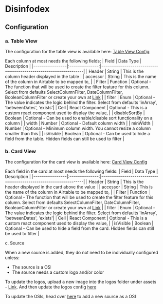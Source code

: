 # Disinfodex

## Configuration

### a. Table View

The configuration for the table view is available here: [Table View Config](https://github.com/hvvivek/Disinfodex/blob/master/app/src/config/TABLE_VIEW.js)

Each column at most needs the following fields:
| Field           | Data Type       | Description                                                         |
|-----------------|:---------------:|---------------------------------------------------------------------|
| Header          | String          | This is the column header displayed in the table                    | 
| accessor        | String          | This is the name of the column in Airtable to be mapped to,         | 
| Filter          | Function        | Optional - The function that will be used to create the filter feature for this column. Select from defaults SelectColumnFilter, DateColumnFilter, BooleanColumnFilter or create your own at [Link](https://github.com/hvvivek/Disinfodex/blob/master/app/src/components/NetworkTableFilters.js)                  | 
| filter          | Enum            | Optional - The value indicates the logic behind the filter. Select from defaults 'inArray', 'betweenDates', 'exists'| 
| Cell            | React Component | Optional - This is a custom react component used to display the value,         | 
| disableSortBy   | Boolean         | Optional - Can be used to enable/disable sort functionality on a column        | 
| width           | Number          | Optional - Default column width                                                | 
| minWidth        | Number          | Optional - Minimum column width. You cannot resize a column smaller than this  | 
| isVisible       | Boolean         | Optional - Can be used to hide a field from the table. Hidden fields can still be used to filter |

### b. Card View

The configuration for the card view is available here: [Card View Config](https://github.com/hvvivek/Disinfodex/blob/master/app/src/config/CARD_VIEW.js)

Each field in the card at most needs the following fields:
| Field           | Data Type       | Description                                                         |
|-----------------|:---------------:|---------------------------------------------------------------------|
| Header          | String          | This is the header displayed in the card above the value            | 
| accessor        | String          | This is the name of the column in Airtable to be mapped to,         | 
| Filter          | Function        | Optional - The function that will be used to create the filter feature for this column. Select from defaults SelectColumnFilter, DateColumnFilter, BooleanColumnFilter or create your own at [Link](https://github.com/hvvivek/Disinfodex/blob/master/app/src/components/NetworkTableFilters.js)                  | 
| filter          | Enum            | Optional - The value indicates the logic behind the filter. Select from defaults 'inArray', 'betweenDates', 'exists'| 
| Cell            | React Component | Optional - This is a custom react component used to display the value,         |
| isVisible       | Boolean         | Optional - Can be used to hide a field from the card. Hidden fields can still be used to filter |

c. Source

When a new source is added, they do not need to be individually configured unless:
- The source is a OSI
- The source needs a custom logo and/or color

To update the logos, upload a new image into the logos folder under assets - [Link](https://github.com/hvvivek/Disinfodex/tree/master/app/src/assets/images/source_logos). And then update the logos config [here](https://github.com/hvvivek/Disinfodex/blob/master/app/src/config/COMPANY_LOGOS.js)

To update the OSIs, head over [here](https://github.com/hvvivek/Disinfodex/blob/master/app/src/config/SOURCE_TYPES.js) to add a new source as a OSI 
